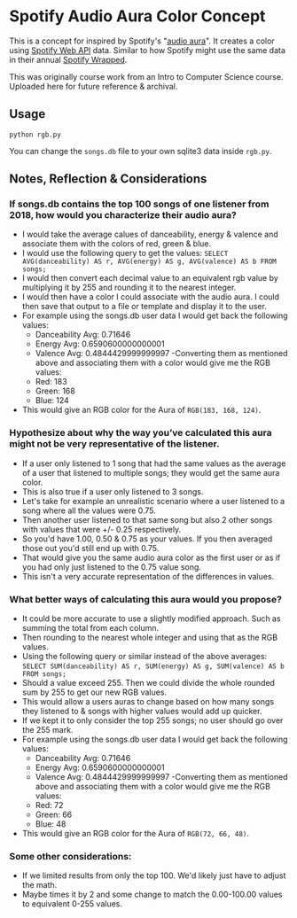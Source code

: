 # Spotify Audio Aura Color Concept

This is a concept for inspired by Spotify's "[audio aura](https://newsroom.spotify.com/2021-12-01/learn-more-about-the-audio-aura-in-your-spotify-2021-wrapped-with-aura-reader-mystic-michaela/)". It creates a color using [Spotify Web API](https://developer.spotify.com/documentation/web-api/) data. Similar to how Spotify might use the same data in their annual [Spotify Wrapped](https://en.wikipedia.org/wiki/Spotify_Wrapped).

This was originally course work from an Intro to Computer Science course. Uploaded here for future reference & archival.

## Usage
    python rgb.py

You can change the `songs.db` file to your own sqlite3 data inside `rgb.py`.

## Notes, Reflection & Considerations
### If songs.db contains the top 100 songs of one listener from 2018, how would you characterize their audio aura?
- I would take the average calues of danceability, energy & valence and associate them with the colors of red, green & blue.
- I would use the following query to get the values: `SELECT AVG(danceability) AS r, AVG(energy) AS g, AVG(valence) AS b FROM songs;`
- I would then convert each decimal value to an equivalent rgb value by multiplying it by 255 and rounding it to the nearest integer.
- I would then have a color I could associate with the audio aura. I could then save that output to a file or template and display it to the user.
- For example using the songs.db user data I would get back the following values:
    - Danceability Avg: 0.71646
    - Energy Avg: 0.6590600000000001
    - Valence Avg: 0.4844429999999997
-Converting them as mentioned above and associating them with a color would give me the RGB values:
    - Red: 183
    - Green: 168
    - Blue: 124
- This would give an RGB color for the Aura of `RGB(183, 168, 124)`.

### Hypothesize about why the way you’ve calculated this aura might not be very representative of the listener.
- If a user only listened to 1 song that had the same values as the average of a user that listened to multiple songs; they would get the same aura color.
- This is also true if a user only listened to 3 songs.
- Let's take for example an unrealistic scenario where a user listened to a song where all the values were 0.75.
- Then another user listened to that same song but also 2 other songs with values that were +/- 0.25 respectively.
- So you'd have 1.00, 0.50 & 0.75 as your values. If you then averaged those out you'd still end up with 0.75.
- That would give you the same audio aura color as the first user or as if you had only just listened to the 0.75 value song.
- This isn't a very accurate representation of the differences in values.

### What better ways of calculating this aura would you propose?
- It could be more accurate to use a slightly modified approach. Such as summing the total from each column.
- Then rounding to the nearest whole integer and using that as the RGB values.
- Using the following query or similar instead of the above averages: `SELECT SUM(danceability) AS r, SUM(energy) AS g, SUM(valence) AS b FROM songs;`
- Should a value exceed 255. Then we could divide the whole rounded sum by 255 to get our new RGB values.
- This would allow a users auras to change based on how many songs they listened to & songs with higher values would add up quicker.
- If we kept it to only consider the top 255 songs; no user should go over the 255 mark.
- For example using the songs.db user data I would get back the following values:
    - Danceability Avg: 0.71646
    - Energy Avg: 0.6590600000000001
    - Valence Avg: 0.4844429999999997
-Converting them as mentioned above and associating them with a color would give me the RGB values:
    - Red: 72
    - Green: 66
    - Blue: 48
- This would give an RGB color for the Aura of `RGB(72, 66, 48)`.

### Some other considerations:
- If we limited results from only the top 100. We'd likely just have to adjust the math.
- Maybe times it by 2 and some change to match the 0.00-100.00 values to equivalent 0-255 values.
